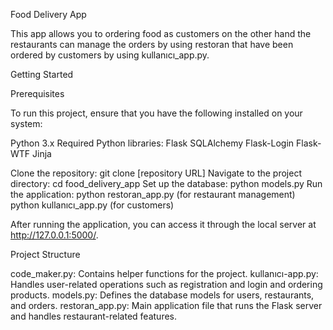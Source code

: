 Food Delivery App

This app  allows you to ordering food as customers on the other hand the restaurants can manage the orders by using restoran that have been 
ordered by customers by using kullanıcı_app.py.

Getting Started

Prerequisites

  To run this project, ensure that you have the following installed on your system:

  Python 3.x
  Required Python libraries:
    Flask
    SQLAlchemy
    Flask-Login
    Flask-WTF
    Jinja

Clone the repository: git clone [repository URL]
Navigate to the project directory: cd food_delivery_app
Set up the database: python models.py
Run the application: python restoran_app.py (for restaurant management) python kullanıcı_app.py (for customers)

After running the application, you can access it through the local server at http://127.0.0.1:5000/.

Project Structure

  code_maker.py: Contains helper functions for the project.
  kullanıcı-app.py: Handles user-related operations such as registration and login and ordering products.
  models.py: Defines the database models for users, restaurants, and orders.
  restoran_app.py: Main application file that runs the Flask server and handles restaurant-related features.
